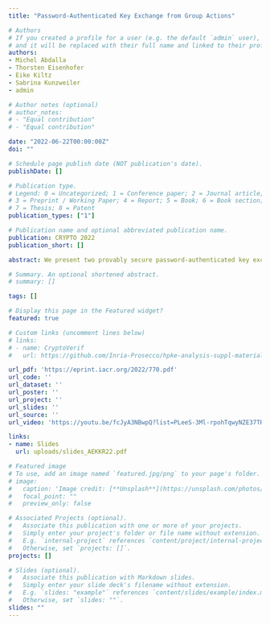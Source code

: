 ```yaml
---
title: "Password-Authenticated Key Exchange from Group Actions"

# Authors
# If you created a profile for a user (e.g. the default `admin` user), write the username (folder name) here 
# and it will be replaced with their full name and linked to their profile.
authors:
- Michel Abdalla
- Thorsten Eisenhofer
- Eike Kiltz
- Sabrina Kunzweiler
- admin

# Author notes (optional)
# author_notes:
# - "Equal contribution"
# - "Equal contribution"

date: "2022-06-22T00:00:00Z"
doi: ""

# Schedule page publish date (NOT publication's date).
publishDate: []

# Publication type.
# Legend: 0 = Uncategorized; 1 = Conference paper; 2 = Journal article;
# 3 = Preprint / Working Paper; 4 = Report; 5 = Book; 6 = Book section;
# 7 = Thesis; 8 = Patent
publication_types: ["1"]

# Publication name and optional abbreviated publication name.
publication: CRYPTO 2022
publication_short: []

abstract: We present two provably secure password-authenticated key exchange (PAKE) protocols based on a commutative group action. To date the most important instantiation of isogeny-based group actions is given by CSIDH. To model the properties more accurately, we extend the framework of cryptographic group actions (Alamati et al., ASIACRYPT 2020) by the ability of computing the quadratic twist of an elliptic curve. This property is always present in the CSIDH setting and turns out to be crucial in the security analysis of our PAKE protocols. Despite the resemblance, the translation of Diffie-Hellman based PAKE protocols to group actions either does not work with known techniques or is insecure (“How not to create an isogeny-based PAKE”, Azarderakhsh et al., ACNS 2020). We overcome the difficulties mentioned in previous work by using a “bit-by-bit” approach, where each password bit is considered separately. Our first protocol X-GA-PAKE can be executed in a single round. Both parties need to send two set elements for each password bit in order to prevent offline dictionary attacks. The second protocol Com-GA-PAKE requires only one set element per password bit, but one party has to send a commitment on its message first. We also discuss different optimizations that can be used to reduce the computational cost. We provide comprehensive security proofs for our base protocols and deduce security for the optimized versions.

# Summary. An optional shortened abstract.
# summary: []

tags: []

# Display this page in the Featured widget?
featured: true

# Custom links (uncomment lines below)
# links:
# - name: CryptoVerif
#   url: https://github.com/Inria-Prosecco/hpke-analysis-suppl-material

url_pdf: 'https://eprint.iacr.org/2022/770.pdf'
url_code: ''
url_dataset: ''
url_poster: ''
url_project: ''
url_slides: ''
url_source: ''
url_video: 'https://youtu.be/fcJyA3NBwpQ?list=PLeeS-3Ml-rpohTqwyNZE37TKuJPCei_fa&t=3075'

links:
- name: Slides
  url: uploads/slides_AEKKR22.pdf

# Featured image
# To use, add an image named `featured.jpg/png` to your page's folder. 
# image:
#   caption: 'Image credit: [**Unsplash**](https://unsplash.com/photos/pLCdAaMFLTE)'
#   focal_point: ""
#   preview_only: false

# Associated Projects (optional).
#   Associate this publication with one or more of your projects.
#   Simply enter your project's folder or file name without extension.
#   E.g. `internal-project` references `content/project/internal-project/index.md`.
#   Otherwise, set `projects: []`.
projects: []

# Slides (optional).
#   Associate this publication with Markdown slides.
#   Simply enter your slide deck's filename without extension.
#   E.g. `slides: "example"` references `content/slides/example/index.md`.
#   Otherwise, set `slides: ""`.
slides: ""
---
```


